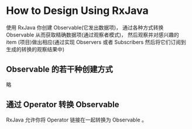 # How to Design Using RxJava

使用 RxJava 你创建 Observable(它发出数据项)， 通过各种方式转换 Observable 从而获取精确数据项(通过观察者模式)， 然后观察并对感兴趣的 item (项目)做出相应(通过实现 Observers 或者 Subscribers 然后将它们订阅到生成的转换的观察结果中)

## Observable 的若干种创建方式

略

## 通过 Operator 转换 Observable
RxJava 允许你将 Operator 链接在一起转换为 Observable 。
